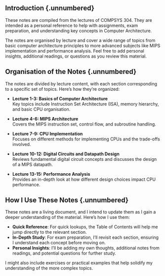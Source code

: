## Introduction {.unnumbered}

These notes are compiled from the lectures of COMPSYS 304. They are intended as a personal reference to help with assignments, exam preparation, and understanding key concepts in Computer Architecture.

The notes are organised by lecture and cover a wide range of topics from basic computer architecture principles to more advanced subjects like MIPS implementation and performance analysis. Feel free to add personal insights, additional readings, or questions as you review this material.

## Organisation of the Notes {.unnumbered}

The notes are divided by lecture content, with each section corresponding to a specific set of topics. Here’s how they’re organized:

-   **Lecture 1-3: Basics of Computer Architecture**\
    Key topics include Instruction Set Architecture (ISA), memory hierarchy, and basic CPU organisation.

-   **Lecture 4-6: MIPS Architecture**\
    Covers the MIPS instruction set, control flow, and subroutine handling.

-   **Lecture 7-9: CPU Implementation**\
    Focuses on different methods for implementing CPUs and the trade-offs involved.

-   **Lecture 10-12: Digital Circuits and Datapath Design**\
    Reviews fundamental digital circuit concepts and discusses the design of a MIPS datapath.

-   **Lecture 13-15: Performance Analysis**\
    Provides an in-depth look at how different design choices impact CPU performance.

## How I Use These Notes {.unnumbered}

These notes are a living document, and I intend to update them as I gain a deeper understanding of the material. Here’s how I use them:

-   **Quick Reference**: For quick lookups, the Table of Contents will help me jump directly to the relevant section.
-   **In-Depth Study**: For exam preparation, I’ll revisit each section, ensuring I understand each concept before moving on.
-   **Personal Insights**: I’ll be adding my own thoughts, additional notes from readings, and potential questions for further study.

I might also include exercises or practical examples that help solidify my understanding of the more complex topics.